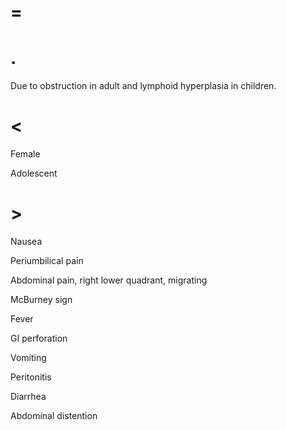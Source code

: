 # =

# .

Due to obstruction in adult and lymphoid hyperplasia in children.

# <

Female

Adolescent

# >

Nausea

Periumbilical pain

Abdominal pain, right lower quadrant, migrating

McBurney sign

Fever

GI perforation

Vomiting

Peritonitis

Diarrhea

Abdominal distention
